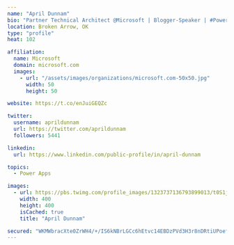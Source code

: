 ```yaml
---
name: "April Dunnam"
bio: "Partner Technical Architect @Microsoft | Blogger-Speaker | #PowerApps, #PowerAutomate, #Office365, #SharePoint | #WIT | #Karaoke Queen"
location: Broken Arrow, OK
type: "profile"
heat: 102

affiliation:
  name: Microsoft
  domain: microsoft.com
  images:
    - url: "/assets/images/organizations/microsoft.com-50x50.jpg"
      width: 50
      height: 50

website: https://t.co/enJuiGEQZc

twitter:
  username: aprildunnam
  url: https://twitter.com/aprildunnam
  followers: 5441

linkedin:
  url: https://www.linkedin.com/public-profile/in/april-dunnam

topics:
  - Power Apps

images:
  - url: https://pbs.twimg.com/profile_images/1323737136793899013/t0S1j_uM_400x400.jpg
    width: 400
    height: 400
    isCached: true
    title: "April Dunnam"

secured: "WKMWbracXte0ZrWH4/+/IS6kNBrLGCc6hEtvc14EBDzPVd3H3r8nDRtiUPoefQhlkl4gLAsaUHKVWF7k1lIHWC6BVbrj0r8imWcUvUELhZvHdszVYCprXgqN660zObEknz5doMs7Re53pthfl+BLOEliISaPvUuxAj0V3F7ecJbL8Q3WdASyaxtF9JbxuY4Md2XjSmXZS1qeGNMha9N61q9fmN5QQIE4B66RQF1vmAU2hshvKXdsFRUJQp3KgstL8XUGboB+1sndKuB2i9WVFD6ZtM8WYOi/7gtKn82dckgD7kXvGjUtRPE4ZVFD9t2OeKjurCo7fGCe9o6Fa3kpIxalC6i2OOlR6s0+NMFs1iXP0w9z3AOS6FTGHIY59RmsDHjtEhMcpGigzkwC0HMOuX3it5NBmaGf9TnTYBuCBQ8=;PGLdSKuLhZyLgeKtfEzuyQ=="
---
```


